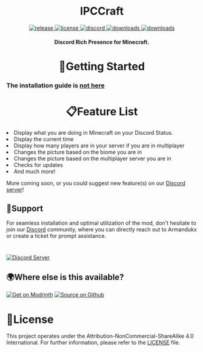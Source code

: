 <h1 align="center">IPCCraft</h1>

<div align="center">
<a href="https://modrinth.com/mod/ipccraft/versions" target="_blank">
        <img src="https://img.shields.io/modrinth/v/ipccraft?label=release&color=informational&logo=Modrinth" alt="release">
    </a>
 <a href="https://github.com/Armandukx/IPCCraft/blob/master/LICENSE" target="_blank">
        <img src="https://img.shields.io/badge/license-CC_BY_NC_SA_4.0-blue" alt="license">
    </a>
    <a href="https://discord.gg/MGrNJqsqZt" target="_blank">
        <img src="https://img.shields.io/discord/1094419852040622150?label=discord&color=informational&logo=Discord&logoColor=FFFFFF" alt="discord">
    </a>
         <a href="https://github.com/Armandukx/IPCCraft/releases" target="_blank">
        <img src="https://img.shields.io/github/downloads/Armandukx/IPCCraft/total?label=downloads&color=informational&logo=GitHub" alt="downloads">
    </a>
   <a href="https://modrinth.com/mod/ipccraft/versions" target="_blank">
        <img src="https://img.shields.io/modrinth/dt/ipccraft?label=downloads&color=informational&logo=Modrinth" alt="downloads">
    </a>
</div>

<h4 align="center">Discord Rich Presence for Minecraft. </h4>

<h1 align="center">🚀Getting Started</h1>

### The installation guide is [not here](https://github.com/Armandukx/IPCCraft/wiki)
<h1 align="center">📋Feature List</h1>
<li>Display what you are doing in Minecraft on your Discord Status.</li>
<li>Display the current time</li>
<li>Display how many players are in your server if you are in multiplayer</li>
<li>Changes the picture based on the biome you are in</li>
<li>Changes the picture based on the multiplayer server you are in</li>
<li>Checks for updates</li>
<li>And much more!</li>

More coming soon, or you could suggest new feature(s) on our [Discord server](https://discord.gg/MGrNJqsqZt)!

## 🤝Support

For seamless installation and optimal utilization of the mod, don't hesitate to join our [Discord](https://discord.gg/MGrNJqsqZt) community, where you can directly reach out to Armandukx or create a ticket for prompt assistance.
#
[![Discord Server](https://cdn.jsdelivr.net/npm/@intergrav/devins-badges@3/assets/cozy/social/discord-plural_64h.png)](https://discord.gg/MGrNJqsqZt)

## 🌍Where else is this available?
[![Get on Modrinth](https://cdn.jsdelivr.net/npm/@intergrav/devins-badges@3/assets/cozy/available/modrinth_64h.png)](https://modrinth.com/mod/ipccraft) [![Source on Github](https://cdn.jsdelivr.net/npm/@intergrav/devins-badges@3/assets/cozy/available/github_64h.png)](https://github.com/Armandukx/IPCCraft)

# 📄License

This project operates under the Attribution-NonCommercial-ShareAlike 4.0 International. For further information, please refer to the [LICENSE](https://github.com/Armandukx/IPCCraft/blob/master/LICENSE) file.

